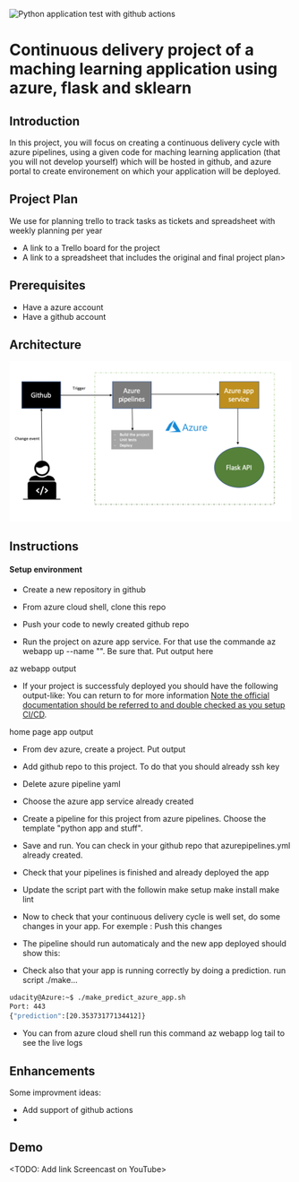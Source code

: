 ![Python application test with github actions](https://github.com/YassineSIDKI/flask-sklearn/workflows/Python%20application/badge.svg)

# Continuous delivery project of a maching learning application using azure, flask and sklearn

## Introduction

In this project, you will focus on creating a continuous delivery cycle with azure pipelines, using a given code for maching learning application (that you will not develop yourself) which will be hosted in github, and azure portal to create environement on which your application will be deployed.

## Project Plan

We use for planning trello to track tasks as tickets and spreadsheet with weekly planning per year

- A link to a Trello board for the project
- A link to a spreadsheet that includes the original and final project plan>

## Prerequisites

- Have a azure account
- Have a github account

## Architecture

![alt text](https://github.com/YassineSIDKI/flask-sklearn/blob/main/diagram.png?raw=true)

## Instructions

#### Setup environment

- Create a new repository in github

- From azure cloud shell, clone this repo

- Push your code to newly created github repo

- Run the project on azure app service. For that use the commande az webapp up --name "". Be sure that. Put output here

az webapp output

- If your project is successfuly deployed you should have the following output-like: You can return to for more information [Note the official documentation should be referred to and double checked as you setup CI/CD](https://docs.microsoft.com/en-us/azure/devops/pipelines/ecosystems/python-webapp?view=azure-devops).

home page app output

- From dev azure, create a project. Put output

- Add github repo to this project. To do that you should already ssh key

- Delete azure pipeline yaml

- Choose the azure app service already created

- Create a pipeline for this project from azure pipelines. Choose the template "python app and stuff".

- Save and run. You can check in your github repo that azurepipelines.yml already created.

- Check that your pipelines is finished and already deployed the app

- Update the script part with the followin
  make setup
  make install
  make lint

- Now to check that your continuous delivery cycle is well set, do some changes in your app. For exemple : Push this changes

- The pipeline should run automaticaly and the new app deployed should show this:

- Check also that your app is running correctly by doing a prediction. run script ./make...

```bash
udacity@Azure:~$ ./make_predict_azure_app.sh
Port: 443
{"prediction":[20.35373177134412]}
```

- You can from azure cloud shell run this command az webapp log tail to see the live logs

## Enhancements

Some improvment ideas:

- Add support of github actions
-

## Demo

<TODO: Add link Screencast on YouTube>
